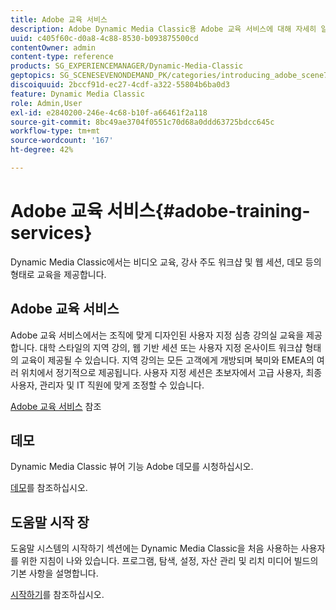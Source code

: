 ```yaml
---
title: Adobe 교육 서비스
description: Adobe Dynamic Media Classic용 Adobe 교육 서비스에 대해 자세히 알아보십시오.
uuid: c405f60c-d0a8-4c88-8530-b093875500cd
contentOwner: admin
content-type: reference
products: SG_EXPERIENCEMANAGER/Dynamic-Media-Classic
geptopics: SG_SCENESEVENONDEMAND_PK/categories/introducing_adobe_scene7
discoiquuid: 2bccf91d-ec27-4cdf-a322-55804b6ba0d3
feature: Dynamic Media Classic
role: Admin,User
exl-id: e2840200-246e-4c68-b10f-a66461f2a118
source-git-commit: 8bc49ae3704f0551c70d68a0ddd63725bdcc645c
workflow-type: tm+mt
source-wordcount: '167'
ht-degree: 42%

---
```


# Adobe 교육 서비스{#adobe-training-services}

Dynamic Media Classic에서는 비디오 교육, 강사 주도 워크샵 및 웹 세션, 데모 등의 형태로 교육을 제공합니다.

## Adobe 교육 서비스

Adobe 교육 서비스에서는 조직에 맞게 디자인된 사용자 지정 심층 강의실 교육을 제공합니다. 대학 스타일의 지역 강의, 웹 기반 세션 또는 사용자 지정 온사이트 워크샵 형태의 교육이 제공될 수 있습니다. 지역 강의는 모든 고객에게 개방되며 북미와 EMEA의 여러 위치에서 정기적으로 제공됩니다. 사용자 지정 세션은 초보자에서 고급 사용자, 최종 사용자, 관리자 및 IT 직원에 맞게 조정할 수 있습니다.

[Adobe 교육 서비스](https://learning.adobe.com/) 참조

## 데모

Dynamic Media Classic 뷰어 기능 Adobe 데모를 시청하십시오.

[데모](https://landing.adobe.com/en/na/dynamic-media/ctir-2755/live-demos.html)를 참조하십시오.

## 도움말 시작 장

도움말 시스템의 시작하기 섹션에는 Dynamic Media Classic을 처음 사용하는 사용자를 위한 지침이 나와 있습니다. 프로그램, 탐색, 설정, 자산 관리 및 리치 미디어 빌드의 기본 사항을 설명합니다.

[시작하기](dmc-platform-overview.md)를 참조하십시오.
